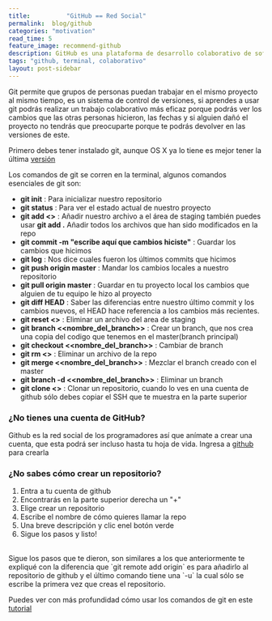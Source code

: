```yaml
---
title:  		"GitHub == Red Social"
permalink: 	blog/github
categories: "motivation"
read_time: 5
feature_image: recommend-github
description: GitHub es una plataforma de desarrollo colaborativo de software para alojar proyectos utilizando el sistema de control de versiones Git.
tags: "github, terminal, colaborativo"
layout: post-sidebar
---
```


Git permite que grupos de personas puedan trabajar en el mismo proyecto al mismo tiempo, es un sistema de control de versiones, si aprendes a usar git podrás realizar un trabajo colaborativo más eficaz porque podrás ver los cambios que las otras personas hicieron, las fechas y si alguien dañó el proyecto no tendrás que preocuparte porque te podrás devolver en las versiones de este.

Primero debes tener instalado git, aunque OS X ya lo tiene es mejor tener la última [versión](https://git-scm.com/book/es/v1/Empezando-Instalando-Git)

Los comandos de git se corren en la terminal, algunos comandos esenciales de git son:

* __git init__ : Para inicializar nuestro repositorio
* __git status__ : Para ver el estado actual de nuestro proyecto
* __git add <<filename>>__ : Añadir nuestro archivo a el área de staging también puedes usar __git add .__ Añadir todos los archivos que han sido modificados en la repo
* __git commit -m "escribe aquí que cambios hiciste"__ : Guardar los cambios que hicimos
* __git log__ : Nos dice cuales fueron los últimos commits que hicimos
* __git push origin master__ : Mandar los cambios locales a nuestro repositorio
* __git pull origin master__ : Guardar en tu proyecto local los cambios que alguien de tu equipo le hizo al proyecto
* __git diff HEAD__ : Saber las diferencias entre nuestro último commit y los cambios nuevos, el HEAD hace referencia a los cambios más recientes.
* __git reset <<filename>>__ : Eliminar un archivo del area de staging
* __git branch <<nombre_del_branch>>__ : Crear un branch, que nos crea una copia del codigo que tenemos en el master(branch principal)
* __git checkout <<nombre_del_branch>>__ : Cambiar de branch
* __git rm <<filename>>__ : Eliminar un archivo de la repo
* __git merge <<nombre_del_branch>>__ : Mezclar el branch creado con el master
* __git branch -d <<nombre_del_branch>>__ : Eliminar un branch
* __git clone <<SSH>>__ : Clonar un repositorio, cuando lo ves en una cuenta de github sólo debes copiar el SSH que te muestra en la parte superior

### ¿No tienes una cuenta de GitHub?

Github es la red social de los programadores así que anímate a crear una cuenta, que esta podrá ser incluso hasta tu hoja de vida. Ingresa a [github](https://github.com/join) para crearla

### ¿No sabes cómo crear un repositorio?


1. Entra a tu cuenta de github
2. Encontrarás en la parte superior derecha un "+"
3. Elige crear un repositorio
4. Escribe el nombre de cómo quieres llamar la repo
5. Una breve descripción y clic enel botón verde
6. Sigue los pasos y listo!

<br>
Sigue los pasos que te dieron, son similares a los que anteriormente te expliqué con la diferencia que `git remote add origin` es para añadirlo al repositorio de github y el último comando tiene una `-u` la cual sólo se escribe la primera vez que creas el repositorio.

Puedes ver con más profundidad cómo usar los comandos de git en este [tutorial](https://try.github.io/levels/1/challenges/1)
